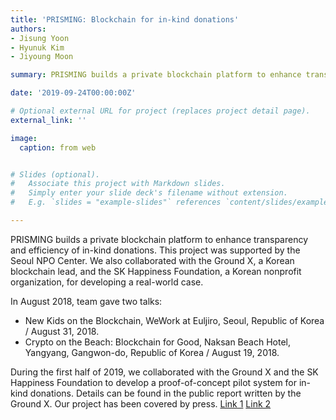 ```yaml
---
title: 'PRISMING: Blockchain for in-kind donations'
authors:
- Jisung Yoon
- Hyunuk Kim
- Jiyoung Moon

summary: PRISMING builds a private blockchain platform to enhance transparency and efficiency of in-kind donations.

date: '2019-09-24T00:00:00Z'

# Optional external URL for project (replaces project detail page).
external_link: ''

image:
  caption: from web


# Slides (optional).
#   Associate this project with Markdown slides.
#   Simply enter your slide deck's filename without extension.
#   E.g. `slides = "example-slides"` references `content/slides/example-slides.md`.

---
```


PRISMING builds a private blockchain platform to enhance transparency and efficiency of in-kind donations. This project was supported by the Seoul NPO Center. We also collaborated with the Ground X, a Korean blockchain lead, and the SK Happiness Foundation, a Korean nonprofit organization, for developing a real-world case.

In August 2018, team gave two talks:

- New Kids on the Blockchain, WeWork at Euljiro, Seoul, Republic of Korea / August 31, 2018.
- Crypto on the Beach: Blockchain for Good, Naksan Beach Hotel, Yangyang, Gangwon-do, Republic of Korea / August 19, 2018.

During the first half of 2019, we collaborated with the Ground X and the SK Happiness Foundation to develop a proof-of-concept pilot system for in-kind donations. Details can be found in the public report written by the Ground X. Our project has been covered by press. [Link 1](https://www.kakaocorp.com/page/detail/8693) [Link 2](https://www.news1.kr/articles/?3725822)